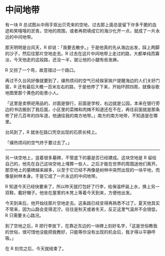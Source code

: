 # 中间地带


有一块 R 总试图从中用手抠出贝壳来的空地，过去那上面总是留下许多干脆的血迹和笑嘻嘻的淤青。空地的周围，或者再把填成它的海沙化开一点，就成了一片永远的中间地带。

那天明明是台风天，R 却说：「我要去散步。」于是他真的先从海边出发，踩上两脚的沙子，然后往那片空地走去。R 过去在这片中间地带上走过的路，大都单纯而寡淡，今天他走的这段路，还没一半，就让他的小腿有些发麻。

R 又拐了一个弯，故意错过一个路口。

再过不久台风好像就要到了，燥热烦闷的空气已经挨家挨户提醒海边的人们关好门窗，R 还有最后大概一百米左右的路，于是他停了下来，开始环顾四周，就像谷歌地图里那个黄色的街景小人。

「这里是卖祭祀用品的，对面是银行，前面是学校，右边就是公园，本来在银行旁边的书店搬到了我后面，小区里的菜摊和肉摊不知道还在不在，再往前面就是那条修了好几百年的四车道，他通往我的南方地带。」南方的南方地带，不知道是在哪里。

台风到了，R 就坐在路口凭空出现的石质长椅上。

「燥热烦闷的空气终于要过去了。」

---

另一块空地上，竖着很多墓碑，不管底下的墓是否已经建成。这块空地是 R 留给自己的，他先在自己这块空地上埋葬一些人，之后才能在世界的周围送他们离开。那空地上的墓碑越来越多，以至于它已经不再像是树林中突然出现的一块平地，而像是树林本身。于是它成了一片永远的中间地带。

R 知道今天已经快要来了，所以昨天就打包好了行李，给保温杯装上水，换上另一双鞋，戴好帽子。他坐在屋里的木凳上等着今天到来，方便他出发。

今天到来后，他开始往那片空地走去。这条路已经变得再熟悉不过了。夏天他其实不常来，因为山路会变得泥泞。往往是秋天或者冬天，反正这里气温并不会很低，R 只需要关心路况。

到了空地之后，R 把行李放下，在靠近东边的一块碑上刻好名字，「这是世俗教我的世俗，很可惜他没能把我教好，只能等你没有出现的机会后，我才得以平静呼吸。」

在 R 刻完之后，今天就结束了。

